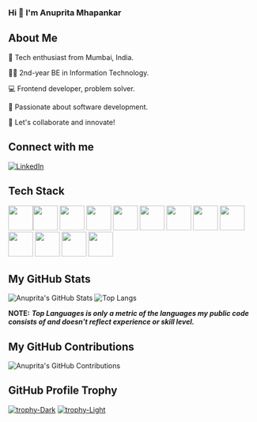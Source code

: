 ### Hi 👋 I'm Anuprita Mhapankar

## About Me

🚀 Tech enthusiast from Mumbai, India.

👨‍🎓 2nd-year BE in Information Technology.

💻 Frontend developer, problem solver.

🌟 Passionate about software development.

🤝 Let's collaborate and innovate!

## Connect with me 
[![LinkedIn](https://img.shields.io/badge/LinkedIn-%230077B5.svg?logo=linkedin&logoColor=white)](https://www.linkedin.com/in/anuprita-mhapankar/)

## Tech Stack
<!-- HTML-->
<img height="50" src="https://user-images.githubusercontent.com/25181517/192158954-f88b5814-d510-4564-b285-dff7d6400dad.png"><img height="50" src="https://user-images.githubusercontent.com/25181517/183898674-75a4a1b1-f960-4ea9-abcb-637170a00a75.png"><!-- CSS-->
<img height="50" src="https://user-images.githubusercontent.com/25181517/183898054-b3d693d4-dafb-4808-a509-bab54cf5de34.png"><!-- Bootstrap-->
<img height="50" src="https://user-images.githubusercontent.com/25181517/117447155-6a868a00-af3d-11eb-9cfe-245df15c9f3f.png"><!-- JavaScript-->
<img height="50" src="https://user-images.githubusercontent.com/25181517/117201156-9a724800-adec-11eb-9a9d-3cd0f67da4bc.png"><!-- Java-->
<img height="50" src="https://user-images.githubusercontent.com/25181517/192106070-46255bcf-65e6-4c6b-a296-bf8d0d8fb2a7.png"><!-- C-->
<img height="50" src="https://user-images.githubusercontent.com/25181517/192106073-90fffafe-3562-4ff9-a37e-c77a2da0ff58.png"><!-- C++-->
<img height="50" src="https://user-images.githubusercontent.com/25181517/183896128-ec99105a-ec1a-4d85-b08b-1aa1620b2046.png"><!-- MySQL-->
<img height="50" src="https://user-images.githubusercontent.com/25181517/192108372-f71d70ac-7ae6-4c0d-8395-51d8870c2ef0.png"><!-- Git-->
<img height="50" src="https://user-images.githubusercontent.com/25181517/192108374-8da61ba1-99ec-41d7-80b8-fb2f7c0a4948.png"><!-- GitHub-->
<img height="50" src="https://user-images.githubusercontent.com/25181517/192108891-d86b6220-e232-423a-bf5f-90903e6887c3.png"><!-- VS Code-->
<img height="50" src="https://user-images.githubusercontent.com/25181517/192108890-200809d1-439c-4e23-90d3-b090cf9a4eea.png"><!-- IntelliJ-->
<img height="50" src="https://user-images.githubusercontent.com/25181517/192109061-e138ca71-337c-4019-8d42-4792fdaa7128.png"><!-- Postman-->

## My GitHub Stats
![Anuprita's GitHub Stats](https://github-readme-stats.vercel.app/api?username=Anuprita579&show_icons=true&count_private=true&theme=transparent)
![Top Langs](https://github-readme-stats.vercel.app/api/top-langs/?username=Anuprita579&size_weight=0.5&count_weight=0.5&layout=compact&theme=transparent)

**NOTE:** ***Top Languages is only a metric of the languages my public code consists of and doesn't reflect experience or skill level.***

## My GitHub Contributions
![Anuprita's GitHub Contributions](https://github-readme-streak-stats.herokuapp.com/?user=Anuprita579&theme=transparent)

## GitHub Profile Trophy
[![trophy-Dark](https://github-profile-trophy.vercel.app/?username=Anuprita579&margin-w=15&theme=algolia#gh-dark-mode-only)](https://github.com/ryo-ma/github-profile-trophy#gh-dark-mode-only)
[![trophy-Light](https://github-profile-trophy.vercel.app/?username=Anuprita579&margin-w=15&theme=default#gh-light-mode-only)](https://github.com/ryo-ma/github-profile-trophy#gh-light-mode-only)







